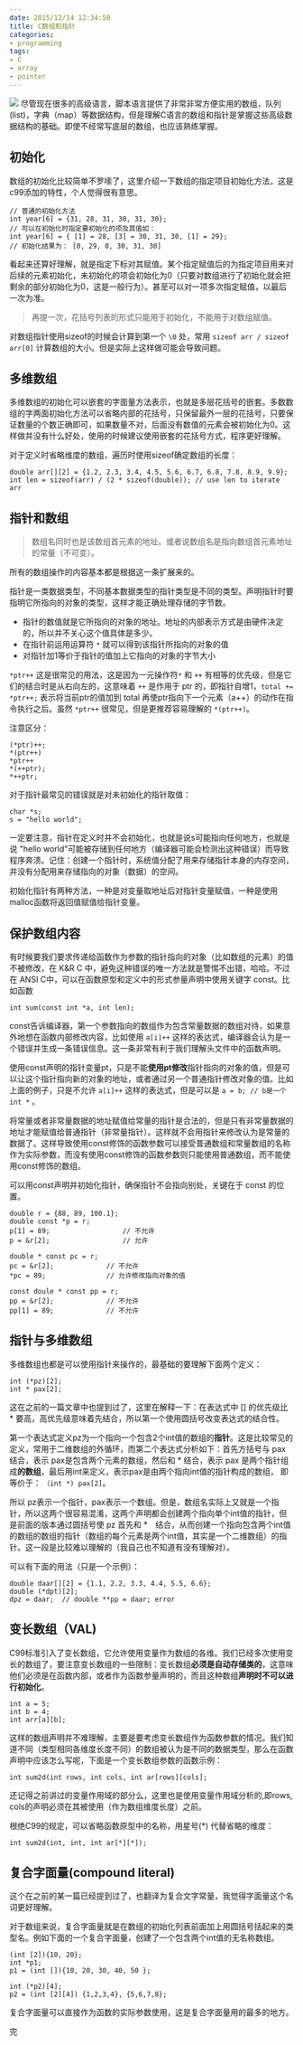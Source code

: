 ```yaml
---
date: 2015/12/14 12:34:50
title: C数组和指针
categories:
- programming
tags:
- C
- array
- pointer
---
```

![](/images/clang.gif)
尽管现在很多的高级语言，脚本语言提供了非常非常方便实用的数组，队列(list)，字典（map）等数据结构，但是理解C语言的数组和指针是掌握这些高级数据结构的基础。即使不经常写底层的数组，也应该熟练掌握。

## 初始化
数组的初始化比较简单不罗嗦了，这里介绍一下数组的指定项目初始化方法，这是c99添加的特性，个人觉得很有意思。

```
// 普通的初始化方法
int year[6] = {31, 28, 31, 30, 31, 30};
// 可以在初始化时指定要初始化的项及其值如：
int year[6] = { [1] = 28, [3] = 30, 31, 30, [1] = 29};
// 初始化结果为： [0, 29, 0, 30, 31, 30]
```
看起来还算好理解，就是指定下标对其赋值。某个指定赋值后的为指定项目用来对后续的元素初始化，未初始化的项会初始化为0（只要对数组进行了初始化就会把剩余的部分初始化为0，这是一般行为）。甚至可以对一项多次指定赋值，以最后一次为准。

> 再提一次，花括号列表的形式只能用于初始化，不能用于对数组赋值。


对数组指针使用sizeof的时候会计算到第一个 `\0` 处，常用 `sizeof arr / sizeof arr[0]` 计算数组的大小。但是实际上这样做可能会导致问题。
<!-- more -->
## 多维数组
多维数组的初始化可以嵌套的字面量方法表示，也就是多层花括号的嵌套。多数数组的字两面初始化方法可以省略内部的花括号，只保留最外一层的花括号，只要保证数量的个数正确即可，如果数量不对，后面没有数值的元素会被初始化为0。这样做并没有什么好处，使用的时候建议使用嵌套的花括号方式，程序更好理解。

对于定义时省略维度的数组，遍历时使用sizeof确定数组的长度：

```
double arr[][2] = {1.2, 2.3, 3.4, 4.5, 5.6, 6.7, 6.8, 7.8, 8.9, 9.9};
int len = sizeof(arr) / (2 * sizeof(double)); // use len to iterate arr
```

## 指针和数组

> 数组名同时也是该数组首元素的地址。或者说数组名是指向数组首元素地址的常量（不可变）。

所有的数组操作的内容基本都是根据这一条扩展来的。

指针是一类数据类型，不同基本数据类型的指针类型是不同的类型。声明指针时要指明它所指向的对象的类型，这样才能正确处理存储的字节数。

- 指针的数值就是它所指向的对象的地址。地址的内部表示方式是由硬件决定的，所以并不关心这个值具体是多少。
- 在指针前运用运算符 `*` 就可以得到该指针所指向的对象的值
- 对指针加1等价于指针的值加上它指向的对象的字节大小

`*ptr++` 这是很常见的用法，这是因为一元操作符`*` 和 `++` 有相等的优先级，但是它们的结合时是从右向左的，这意味着 `++` 是作用于 ptr 的，即指针自增1，`total += *ptr++;` 表示将当前ptr的值加到 total 再使ptr指向下一个元素（a++）的动作在指令执行之后。虽然 `*ptr++` 很常见，但是更推荐容易理解的 `*(ptr++)`。

注意区分：

```
(*ptr)++;
*(ptr++)
*ptr++
*(++ptr);
*++ptr;
```
对于指针最常见的错误就是对未初始化的指针取值：

```
char *s;
s = "hello world";
```
一定要注意，指针在定义时并不会初始化，也就是说s可能指向任何地方，也就是说 "hello world"可能被存储到任何地方（编译器可能会检测出这种错误）而导致程序奔溃。记住：创建一个指针时，系统值分配了用来存储指针本身的内存空间，并没有分配用来存储指向的对象（数据）的空间。

初始化指针有两种方法，一种是对变量取地址后对指针变量赋值，一种是使用malloc函数将返回值赋值给指针变量。

## 保护数组内容
有时候要我们要求传递给函数作为参数的指针指向的对象（比如数组的元素）的值不被修改，在 K&R C 中，避免这种错误的唯一方法就是警惕不出错，哈哈。不过在 ANSI C中，可以在函数原型和定义中的形式参量声明中使用关键字 const。比如函数 

```
int sum(const int *a, int len);
```
const告诉编译器，第一个参数指向的数组作为包含常量数据的数组对待，如果意外地想在函数内部修改内容，比如使用 `a[i]++` 这样的表达式，编译器会认为是一个错误并生成一条错误信息。这一条非常有利于我们理解头文件中的函数声明。

使用const声明的指针变量pt，只是不能**使用pt修改**指针指向的对象的值，但是可以让这个指针指向新的对象的地址，或者通过另一个普通指针修改对象的值。比如上面的例子，只是不允许 `a[i]++` 这样的表达式，但是可以是 `a = b; // b是一个int *` 。

将常量或者非常量数据的地址赋值给常量的指针是合法的，但是只有非常量数据的地址才能赋值给普通指针（非常量指针）。这样就不会用指针来修改认为是常量的数据了。这样导致使用const修饰的函数参数可以接受普通数组和常量数组的名称作为实际参数，而没有使用const修饰的函数参数则只能使用普通数组，而不能使用const修饰的数组。

可以用const声明并初始化指针，确保指针不会指向别处，关键在于 const 的位置。

```
double r = {88, 89, 100.1};
double const *p = r;
p[1] = 89;					// 不允许
p = &r[2];					// 允许

double * const pc = r;
pc = &r[2];				// 不允许
*pc = 89;				// 允许修改指向对象的值

const doule * const pp = r;
pp = &r[2];				// 不允许
pp[1] = 89;				// 不允许
```

## 指针与多维数组
多维数组也都是可以使用指针来操作的，最基础的要理解下面两个定义：

```
int (*pz)[2];
int * pax[2];
```
这在之前的一篇文章中也提到过了，这里在解释一下：在表达式中 [] 的优先级比 * 要高，高优先级意味着先结合，所以第一个使用圆括号改变表达式的结合性。

第一个表达式定义pz为一个指向一个包含2个int值的数组的**指针**。这是比较常见的定义，常用于二维数组的外循环，而第二个表达式分析如下：首先方括号与 pax 结合，表示 pax是包含两个元素的数组，然后和 * 结合，表示 pax 是两个指针组成**的数组**，最后用int来定义，表示pax是由两个指向int值的指针构成的数组， 即等价于： `（int *) pax[2]`。

所以 pz表示一个指针，pax表示一个数组。但是，数组名实际上又就是一个指针，所以这两个很容易混淆，这两个声明都会创建两个指向单个int值的指针，但是前面的版本通过圆括号使 pz 首先和 *　结合，从而创建一个指向包含两个int值的数组的数组的指针（数组的每个元素是两个int值，其实是一个二维数组）的指针。这一段是比较难以理解的（我自己也不知道有没有理解对）。

可以有下面的用法（只是一个示例）：

```
double daar[][2] = {1.1, 2.2, 3.3, 4.4, 5.5, 6.6}; 
double (*dpt)[2];
dpz = daar;  // double **pp = daar; error
```

## 变长数组（VAL)
C99标准引入了变长数组，它允许使用变量作为数组的各维。我们已经多次使用变长的数组了，要注意变长数组的一些限制：变长数组**必须是自动存储类的**，这意味他们必须是在函数内部，或者作为函数参量声明的，而且这种数组**声明时不可以进行初始化**。

```
int a = 5;
int b = 4;
int arr[a][b];
```
这样的数组声明并不难理解，主要是要考虑变长数组作为函数参数的情况。我们知道不同（类型相同各维度长度不同）的数组被认为是不同的数据类型，那么在函数声明中应该怎么写呢，下面是一个变长数组参数的函数示例：

```
int sum2d(int rows, int cols, int ar[rows][cols];
```
还记得之前讲过的变量作用域的部分么，这里也是使用变量作用域分析的,即rows, cols的声明必须在其被使用（作为数组维度长度）之前。

根绝C99的规定，可以省略函数原型中的名称，用星号(*) 代替省略的维度：

```
int sum2d(int, int, int ar[*][*]);
```

## 复合字面量(compound literal)
这个在之前的某一篇已经提到过了，也翻译为复合文字常量，我觉得字面量这个名词更好理解。

对于数组来说，复合字面量就是在数组的初始化列表前面加上用圆括号括起来的类型名。例如下面的一个复合字面量，创建了一个包含两个int值的无名称数组。

```
(int [2]){10, 20};
int *p1;
p1 = (int []){10, 20, 30, 40, 50 };

int (*p2)[4];
p2 = (int [2][4]) {1,2,3,4}, {5,6,7,8};
```
复合字面量可以直接作为函数的实际参数使用，这是复合字面量用的最多的地方。

完
